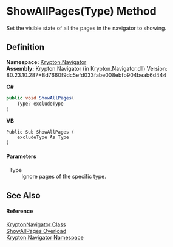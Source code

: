 # ShowAllPages(Type) Method


Set the visible state of all the pages in the navigator to showing.



## Definition
**Namespace:** <a href="a21ac074-d119-3dc6-bd1c-d3a12c0128bc.md">Krypton.Navigator</a>  
**Assembly:** Krypton.Navigator (in Krypton.Navigator.dll) Version: 80.23.10.287+8d7660f9dc5efd033fabe008ebfb904beab6d444

**C#**
``` C#
public void ShowAllPages(
	Type? excludeType
)
```
**VB**
``` VB
Public Sub ShowAllPages ( 
	excludeType As Type
)
```



#### Parameters
<dl><dt>  Type</dt><dd>Ignore pages of the specific type.</dd></dl>

## See Also


#### Reference
<a href="5b32a15b-85d7-1db8-3c10-e43632f905eb.md">KryptonNavigator Class</a>  
<a href="3662bc5a-27e3-44ad-c66e-7d41eda148ae.md">ShowAllPages Overload</a>  
<a href="a21ac074-d119-3dc6-bd1c-d3a12c0128bc.md">Krypton.Navigator Namespace</a>  
